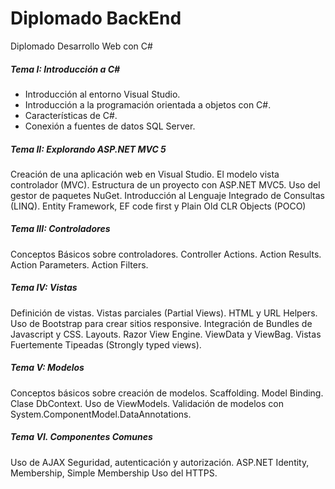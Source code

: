 # Diplomado BackEnd
Diplomado Desarrollo Web con C#

##### Tema I: Introducción a C#
- Introducción al entorno Visual Studio.
- Introducción a la programación orientada a objetos con C#.
- Características de C#.
- Conexión a fuentes de datos SQL Server.

##### Tema II: Explorando ASP.NET MVC 5
Creación de una aplicación web en Visual Studio.
El modelo vista controlador (MVC).
Estructura de un proyecto con ASP.NET MVC5.
Uso del gestor de paquetes NuGet.
Introducción al Lenguaje Integrado de Consultas (LINQ).
Entity Framework, EF code first y Plain Old CLR Objects (POCO)

##### Tema III: Controladores
Conceptos Básicos sobre controladores.
Controller Actions.
Action Results.
Action Parameters.
Action Filters.

##### Tema IV: Vistas
Definición de vistas.
Vistas parciales (Partial Views).
HTML y URL Helpers.
Uso de Bootstrap para crear sitios responsive.
Integración de Bundles de Javascript y CSS.
Layouts.
Razor View Engine.
ViewData y ViewBag.
Vistas Fuertemente Tipeadas (Strongly typed views).

##### Tema V: Modelos
Conceptos básicos sobre creación de modelos.
Scaffolding.
Model Binding.
Clase DbContext.
Uso de ViewModels.
Validación de modelos con System.ComponentModel.DataAnnotations.

##### Tema VI. Componentes Comunes
Uso de AJAX
Seguridad, autenticación y autorización.
ASP.NET Identity, Membership, Simple Membership
Uso del HTTPS.
